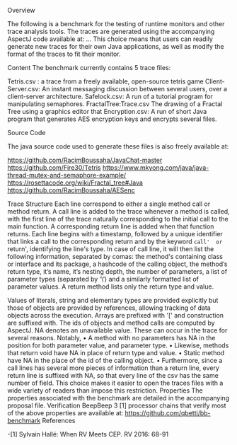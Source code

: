 Overview

The following is a  benchmark for the testing of runtime monitors and other trace analysis tools.
The traces are generated using the accompanying AspectJ code available at: 
…
This choice means that users can readily generate new traces for their own Java applications, as well as modify the format of the traces to fit their monitor.

Content
The benchmark currently contains 5 trace files:

Tetris.csv : a trace from a freely available, open-source tetris game
Client-Server.csv: An instant messaging discussion between several users, over a client-server architecture.
Safelock.csv: A run of a tutorial program for manipulating semaphores.
FractalTree:Trace.csv  The drawing of a Fractal Tree using a graphics editor that
Encryption.csv: A run of short Java program that generates AES encryption keys and encrypts several files. 

Source Code

The java source code used to generate these files is also freely available at:

https://github.com/RacimBoussaha/JavaChat-master 
https://github.com/Fire30/Tetris 
https://www.mkyong.com/java/java-thread-mutex-and-semaphore-example/ 
https://rosettacode.org/wiki/Fractal_tree#Java 
https://github.com/RacimBoussaha/AESenc

Trace Structure
Each line correspond to either a single method call or method return. A call line is added to the trace whenever a method is called, with the first line of the trace naturally corresponding to the initial call to the main function. A corresponding return line is added when that function returns.
Each line begins with a timestamp, followed by  a unique identifier that links a call to the corresponding return and by the keyword `call'  or `return', identifying the line's type.
In case of call line, it will then  list the following information, separated by comas: the method's containing class or interface and its package, a hashcode of the calling object, the method’s return type, it’s name, it’s nesting depth,  the number of parameters, a list of parameter types (separated by ‘\’) and a similarly formatted list of parameter values.  A return method lists only the return type and value.  

Values of literals, string  and elementary types are provided explicitly but those of objects are provided by references, allowing tracking of data objects across the execution.   Arrays are prefixed with '[' and construction are suffixed with<init>.  The ids of objects and method calls are computed by AspectJ.
NA denotes an unavailable value. These can occur in the trace for several reasons. Notably, 
•	A method with no parameters has NA in the position for both parameter value, and parameter type.
•	Likewise, methods that return void have NA in place of return type and value.
•	Static method have NA in the place of the id of the calling object.
•	Furthermore, since a call lines has several more pieces of information than a return line, every return line is suffixed with NA, so that every line of the csv has the same number of field. This choice makes it easier to open the traces files with a wide variety of readers than impose this restriction. 
Properties
The properties associated with the benchmark are detailed in the accompanying proposal file. 
Verification 
BeepBeep 3 [1] processor chains that verify most of the above properties are available at:
https://github.com/qbetti/bb-benchmark
References

-[1] Sylvain Hallé:
When RV Meets CEP. RV 2016: 68-91

